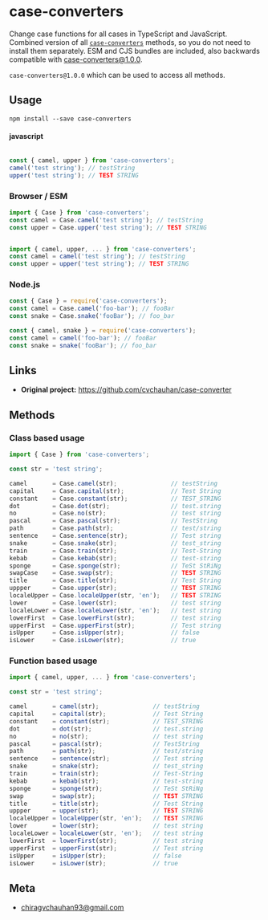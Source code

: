 # case-converters

Change case functions for all cases in TypeScript and JavaScript.
Combined version of all [`case-converters`](https://github.com/cvchauhan/case-converter) methods, so you do not need to install them separately.
ESM and CJS bundles are included, also backwards compatible with case-converters@1.0.0.

`case-converters@1.0.0` which can be used to access all methods.

## Usage

```shell script
npm install --save case-converters
```
#### javascript

```javascript

const { camel, upper } from 'case-converters';
camel('test string'); // testString
upper('test string'); // TEST STRING
```

### Browser / ESM
```ts
import { Case } from 'case-converters';
const camel = Case.camel('test string'); // testString
const upper = Case.upper('test string'); // TEST STRING


import { camel, upper, ... } from 'case-converters';
const camel = camel('test string'); // testString
const upper = upper('test string'); // TEST STRING
```

### Node.js
```ts
const { Case } = require('case-converters');
const camel = Case.camel('foo-bar'); // fooBar
const snake = Case.snake('fooBar'); // foo_bar

const { camel, snake } = require('case-converters');
const camel = camel('foo-bar'); // fooBar
const snake = snake('fooBar'); // foo_bar
```

## Links

- **Original project:** https://github.com/cvchauhan/case-converter

## Methods

### Class based usage
```ts
import { Case } from 'case-converters';

const str = 'test string';

camel       = Case.camel(str);               // testString
capital     = Case.capital(str);             // Test String
constant    = Case.constant(str);            // TEST_STRING
dot         = Case.dot(str);                 // test.string
no          = Case.no(str);                  // test string
pascal      = Case.pascal(str);              // TestString
path        = Case.path(str);                // test/string
sentence    = Case.sentence(str);            // Test string
snake       = Case.snake(str);               // test_string
train       = Case.train(str);               // Test-String
kebab       = Case.kebab(str);               // test-string
sponge      = Case.sponge(str);              // TeSt StRiNg
swapCase    = Case.swap(str);                // TEST STRING
title       = Case.title(str);               // Test String
uppper      = Case.upper(str);               // TEST STRING
localeUpper = Case.localeUpper(str, 'en');   // TEST STRING
lower       = Case.lower(str);               // test string
localeLower = Case.localeLower(str, 'en');   // test string
lowerFirst  = Case.lowerFirst(str);          // test string
upperFirst  = Case.upperFirst(str);          // Test string
isUpper     = Case.isUpper(str);             // false
isLower     = Case.isLower(str);             // true
```

### Function based usage
```ts
import { camel, upper, ... } from 'case-converters';

const str = 'test string';

camel       = camel(str);               // testString
capital     = capital(str);             // Test String
constant    = constant(str);            // TEST_STRING
dot         = dot(str);                 // test.string
no          = no(str);                  // test string
pascal      = pascal(str);              // TestString
path        = path(str);                // test/string
sentence    = sentence(str);            // Test string
snake       = snake(str);               // test_string
train       = train(str);               // Test-String
kebab       = kebab(str);               // test-string
sponge      = sponge(str);              // TeSt StRiNg
swap        = swap(str);                // TEST STRING
title       = title(str);               // Test String
uppper      = upper(str);               // TEST STRING
localeUpper = localeUpper(str, 'en');   // TEST STRING
lower       = lower(str);               // test string
localeLower = localeLower(str, 'en');   // test string
lowerFirst  = lowerFirst(str);          // test string
upperFirst  = upperFirst(str);          // Test string
isUpper     = isUpper(str);             // false
isLower     = isLower(str);             // true
```

## Meta

* chiragvchauhan93@gmail.com